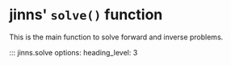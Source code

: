 # jinns' `solve()` function

This is the main function to solve forward and inverse problems.

::: jinns.solve
    options:
        heading_level: 3
